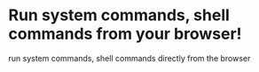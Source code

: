# Run system commands, shell commands from your browser!
run system commands, shell commands directly from the browser
